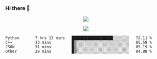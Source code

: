 ### Hi there 👋

<!--
**SuuTTT/SuuTTT** is a ✨ _special_ ✨ repository because its `README.md` (this file) appears on your GitHub profile.

Here are some ideas to get you started:

- 🔭 I’m currently working on ...
- 🌱 I’m currently learning ...
- 👯 I’m looking to collaborate on ...
- 🤔 I’m looking for help with ...
- 💬 Ask me about ...
- 📫 How to reach me: ...
- 😄 Pronouns: ...
- ⚡ Fun fact: ...
-->

<div align='center'>
    <p align='center'>
        <img src='https://github-readme-stats.vercel.app/api?line_height=27&username=SuuTTT&show_icons=true&theme=solarized-light'/>
    </p>
</div>    
<div align='center'>  
    <p align='center'>
        <img src='https://github-readme-stats.vercel.app/api/wakatime?username=SuuTTT&theme=solarized-light'/>
    </p>
    
</div>  

<!--START_SECTION:waka-->

```text
Python       7 hrs 13 mins   ██████████████████░░░░░░░   72.11 %
C++          33 mins         █▒░░░░░░░░░░░░░░░░░░░░░░░   05.59 %
JSON         31 mins         █▒░░░░░░░░░░░░░░░░░░░░░░░   05.19 %
Other        29 mins         █▒░░░░░░░░░░░░░░░░░░░░░░░   04.88 %
```

<!--END_SECTION:waka-->
